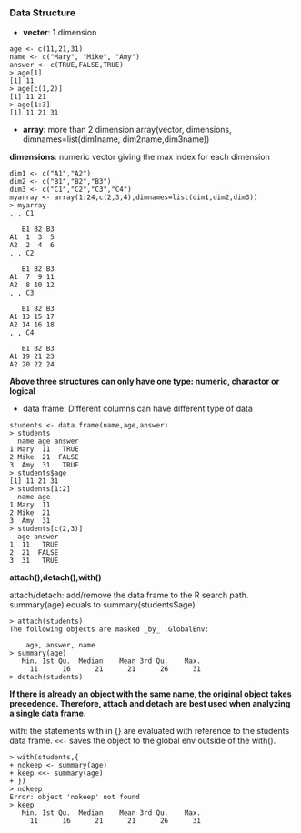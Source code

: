 <h3>Data Structure</h3>

* **vecter**: 1 dimension
```
age <- c(11,21,31)
name <- c("Mary", "Mike", "Amy")
answer <- c(TRUE,FALSE,TRUE)
> age[1]
[1] 11
> age[c(1,2)]
[1] 11 21
> age[1:3]
[1] 11 21 31
```


* **array**: more than 2 dimension
array(vector, dimensions, dimnames=list(dim1name, dim2name,dim3name))

**dimensions**: numeric vector giving the max index for each dimension
```
dim1 <- c("A1","A2")
dim2 <- c("B1","B2","B3")
dim3 <- c("C1","C2","C3","C4")
myarray <- array(1:24,c(2,3,4),dimnames=list(dim1,dim2,dim3))
> myarray
, , C1

   B1 B2 B3
A1  1  3  5
A2  2  4  6
, , C2

   B1 B2 B3
A1  7  9 11
A2  8 10 12
, , C3

   B1 B2 B3
A1 13 15 17
A2 14 16 18
, , C4

   B1 B2 B3
A1 19 21 23
A2 20 22 24
```

**Above three structures can only have one type: numeric, charactor or logical**
* data frame: Different columns can have different type of data
```
students <- data.frame(name,age,answer)
> students
  name age answer
1 Mary  11   TRUE
2 Mike  21  FALSE
3  Amy  31   TRUE
> students$age
[1] 11 21 31
> students[1:2]
  name age
1 Mary  11
2 Mike  21
3  Amy  31
> students[c(2,3)]
  age answer
1  11   TRUE
2  21  FALSE
3  31   TRUE
```
**attach(),detach(),with()**

attach/detach: add/remove the data frame to the R search path. 
summary(age) equals to summary(students$age)
```
> attach(students)
The following objects are masked _by_ .GlobalEnv:

    age, answer, name
> summary(age)  
   Min. 1st Qu.  Median    Mean 3rd Qu.    Max. 
     11      16      21      21      26      31 
> detach(students)
```
**If there is already an object with the same name, the original object takes precedence. Therefore, attach and detach are best used when analyzing a single data frame.**

with: the statements with in {} are evaluated with reference to the students data frame. `<<-` saves the object to the global env outside of the with().

```
> with(students,{
+ nokeep <- summary(age)
+ keep <<- summary(age)
+ })
> nokeep
Error: object 'nokeep' not found
> keep
   Min. 1st Qu.  Median    Mean 3rd Qu.    Max. 
     11      16      21      21      26      31 
```



 
